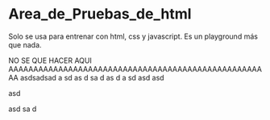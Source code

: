 # Area_de_Pruebas_de_html
Solo se usa para entrenar con html, css y javascript. Es un playground más que nada.
<!-- 
Seccion para comentar weas no se algo XDDDDDDD -->
NO SE QUE HACER AQUI
AAAAAAAAAAAAAAAAAAAAAAAAAAAAAAAAAAAAAAAAAAAAAAAAAAAAA
asdsadsad
a
sd
as
d
sa
d
as
d
a
sd
asd
asd

asd

asd
sa
d
